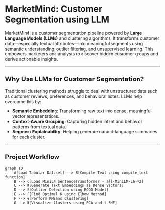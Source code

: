 # MarketMind: Customer Segmentation using LLM

MarketMind is a customer segmentation pipeline powered by **Large Language Models (LLMs)** and clustering algorithms. It transforms customer data—especially textual attributes—into meaningful segments using semantic understanding, outlier filtering, and unsupervised learning. This empowers marketers and analysts to discover hidden customer groups and derive actionable insights.

---

##  Why Use LLMs for Customer Segmentation?

Traditional clustering methods struggle to deal with unstructured data such as customer reviews, preferences, and behavioral notes. LLMs help overcome this by:

-  **Semantic Embedding**: Transforming raw text into dense, meaningful vector representations.
-  **Context-Aware Grouping**: Capturing hidden intent and behavior patterns from textual data.
-  **Segment Explainability**: Helping generate natural-language summaries for each cluster.

---

## Project Workflow

```mermaid
graph TD
    A[Load Tabular Dataset] --> B[Compile Text using compile_text function]
    B --> C[Load MiniLM SentenceTransformer - all-MiniLM-L6-v2]
    C --> D[Generate Text Embeddings as Dense Vectors]
    D --> E[Outlier Detection using ECOD Model]
    E --> F[Find Optimal K using Elbow Method]
    F --> G[Perform KMeans Clustering]
    G --> H[Visualize Clusters using PCA and t-SNE]
